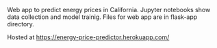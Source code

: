 Web app to predict energy prices in California. Jupyter notebooks show data collection and model trainig. Files for web app are in flask-app directory.

Hosted at https://energy-price-predictor.herokuapp.com/
